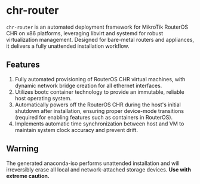 # chr-router

`chr-router` is an automated deployment framework for MikroTik RouterOS CHR on x86 platforms, leveraging libvirt and systemd for robust virtualization management. Designed for bare-metal routers and appliances, it delivers a fully unattended installation workflow.

## Features

1. Fully automated provisioning of RouterOS CHR virtual machines, with dynamic network bridge creation for all ethernet interfaces.
2. Utilizes bootc container technology to provide an immutable, reliable host operating system.
3. Automatically powers off the RouterOS CHR during the host's initial shutdown after installation, ensuring proper device-mode transitions (required for enabling features such as containers in RouterOS).
4. Implements automatic time synchronization between host and VM to maintain system clock accuracy and prevent drift.

## Warning

The generated anaconda-iso performs unattended installation and will irreversibly erase all local and network-attached storage devices. **Use with extreme caution.**
